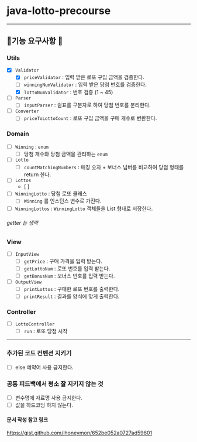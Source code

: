 # java-lotto-precourse
- - - 
## 👷기능 요구사항 👷
### Utils
- [x] `Validator`
  - [x] `priceValidator` : 입력 받은 로또 구입 금액을 검증한다.
  - [ ] `winningNumValidator` : 입력 받은 당첨 번호를 검증한다.  
  - [x] `lottoNumValidator` : 번호 검증 (1 ~ 45) 
- [ ] `Parser`
  - [ ] `inputParser` : 쉼표를 구분자로 하여 당첨 번호를 분리한다.
- [ ] `Converter`
  - [ ] `priceToLottoCount` : 로또 구입 금액을 구매 개수로 변환한다.
### Domain
- [ ] `Winning` : `enum`
  - [ ] 당첨 개수와 당첨 금액을 관리하는 `enum`
- [ ] `Lotto`
  - [ ] `countMatchingNumbers` : 매칭 숫자 + 보너스 넘버를 비교하여 당첨 형태를 return 한다.
- [ ] `Lottos`
  - [ ] 
- [ ] `WinningLotto` : 당첨 로또 클래스
  - [ ] `Winning` 를 인스턴스 변수로 가진다. 
- [ ] `WinningLottos` : `WinningLotto` 객체들을 List 형태로 저장한다.
###### getter 는 생략
### View
- [ ] `InputView`
  - [ ] `getPrice` : 구매 가격을 입력 받는다.
  - [ ] `getLottoNum` : 로또 번호를 입력 받는다.
  - [ ] `getBonusNum` : 보너스 번호를 입력 받는다.
- [ ] `OutputView`
  - [ ] `printLottos` : 구매한 로또 번호를 출력한다.
  - [ ] `printResult` : 결과를 양식에 맞게 출력한다.
### Controller
- [ ] `LottoController`
  - [ ] `run` : 로또 당첨 시작
- - - 
### 추가된 코드 컨벤션 지키기
- [ ] else 예약어 사용 금지한다.
### 공통 피드백에서 평소 잘 지키지 않는 것
- [ ] 변수명에 자료명 사용 금지한다.
- [ ] 값을 하드코딩 하지 않는다.

#### 문서 작성 참고 링크
<https://gist.github.com/ihoneymon/652be052a0727ad59601>
